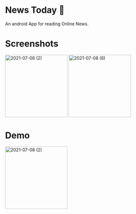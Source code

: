 # News Today 📰
An android App for reading Online News.
# Screenshots
<img width="202" alt="2021-07-08 (2)" src="https://user-images.githubusercontent.com/69251355/124833913-7ffb4d00-df9c-11eb-8f43-f547812f1b69.png">   <img width="202" alt="2021-07-08 (6)" src="https://user-images.githubusercontent.com/69251355/124833917-825da700-df9c-11eb-8d1b-b7e5ff3a7a53.png">


# Demo
<img width="202" alt="2021-07-08 (2)" src="https://user-images.githubusercontent.com/69251355/124832580-7c66c680-df9a-11eb-983f-809adeb13514.gif">
